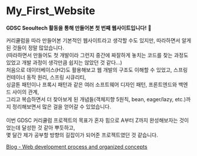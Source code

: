 # My_First_Website

**GDSC Seoultech 활동을 통해 만들어본 첫 번째 웹사이트입니다!** 😤

커리큘럼을 따라 만들어본 기본적인 웹사이트라고 생각할 수도 있지만, 따라하면서 알게 된 것들이 정말 많았습니다. 
</br>
(따라하면서 만들어도 첫 개발이라 그런지 중간에 짜잘하게 놓치는 코드를 찾는 과정도 있었고 개발 과정이 생각만큼 쉽지는 않았던 것 같다...)
</br>
처음으로 데이터베이스(H2)도 활용해보고 웹 개발의 구조도 이해할 수 있었고, 스프링 컨테이너 동작 원리, 스프링 시큐리티,
</br>
싱글톤 패턴이나 프록시 패턴과 같은 여러 소프트웨어 디자인 패턴, 프론트엔드와 백엔드 사이의 관계, 
</br>
그리고 복습하면서 더 찾아보게 된 개념들(객체지향 5원칙, bean, eager/lazy, etc.)까지 정리해보면서 많은 걸을 얻어갈 수 있었습니다.
</br>
</br>
이번 GDSC 커리큘럼 프로젝트의 목표가 혼자 힘으로 A부터 Z까지 완성해보자는 것이었는데 달성한 것 같아 뿌듯하고,
</br>
몇 달간 제가 공부할 방향의 길잡이가 되어준 프로젝트였던 것 같습니다.

[Blog - Web development process and organized concepts](https://ukym-tistory.tistory.com/entry/%EC%BB%A4%EB%A6%AC%ED%81%98%EB%9F%BC-1%EC%A3%BC%EC%B0%A8-%EA%B8%B0%EB%B3%B8-%EC%84%B8%ED%8C%85-%EC%84%9C%EB%B2%84-%EC%8B%A4%ED%96%89)
